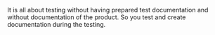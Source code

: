 It is all about testing without having prepared test documentation and without documentation of the product. So you test and create documentation during the testing. 